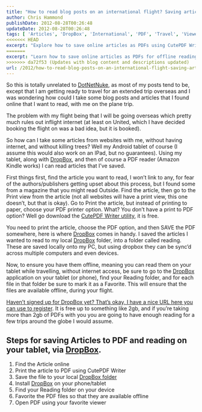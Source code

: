 ```yaml
---
title: "How to read blog posts on an international flight? Saving articles and blogs with DropBox and PDFs"
author: Chris Hammond
publishDate: 2012-08-28T00:26:48
updateDate: 2012-08-28T00:26:48
tags: [ 'Articles', 'DropBox', 'International', 'PDF', 'Travel', 'Viewer' ]
<<<<<<< HEAD
excerpt: "Explore how to save online articles as PDFs using CutePDF Writer and read them offline on a tablet via Dropbox, perfect for long trips without internet access."
=======
excerpt: "Learn how to save online articles as PDFs for offline reading on your tablet using Dropbox. No internet? No problem! Follow these easy steps."
>>>>>>> da72f53 (Updates with blog content and descriptions updated)
url: /2012/how-to-read-blog-posts-on-an-international-flight-saving-articles-and-blogs-with-dropbox-and-pdfs  # Use the generated URL with year
---
```

<p>So this is totally unrelated to <a href="https://www.dotnetnuke.com" target="_blank">DotNetNuke</a>, as most of my posts tend to be, except that I am getting ready to travel for an extended trip overseas and I was wondering how could I take some blog posts and articles that I found online that I want to read, with me on the plane trip.</p>  <p>The problem with my flight being that I will be going overseas which pretty much rules out inflight internet (at least on United, which I have decided booking the flight on was a bad idea, but it is booked).</p>  <p>So how can I take some articles from websites with me, without having internet, and without killing trees? Well my Android tablet of course (I assume this would also work on an IPad, but no guarantees). Using my tablet, along with <a href="https://db.tt/7Jda7qEl" target="_blank">DropBox</a>, and then of course a PDF reader (Amazon Kindle works) I can read articles that I’ve saved.</p>  <p>First things first, find the article you want to read, I won’t link to any, for fear of the authors/publishers getting upset about this process, but I found some from a magazine that you might read Outside. Find the article, then go to the Print view from the article (not all websites will have a print view, this one doesn’t, but that is okay). Go to Print the article, but instead of printing to paper, choose your PDF printer option. What? You don’t have a print to PDF option? Well go download the <a href="https://www.cutepdf.com/products/cutepdf/writer.asp" target="_blank">CutePDF Writer utility</a>, it is free.</p>  <p align="left">You need to print the article, choose the PDF option, and then SAVE the PDF somewhere, here is where <a href="https://db.tt/7Jda7qEl" target="_blank">DropBox</a> comes in handy. I saved the articles I wanted to read to my local <a href="https://db.tt/7Jda7qEl" target="_blank">DropBox</a> folder, into a folder called reading. These are saved locally onto my PC, but using dropbox they can be sync’d across multiple computers and even devices.</p>  <p align="left">Now, to ensure you have them offline, meaning you can read them on your tablet while travelling, without internet access, be sure to go to the <a href="https://db.tt/7Jda7qEl" target="_blank">DropBox</a> application on your tablet (or phone), find your Reading folder, and for each file in that folder be sure to mark it as a Favorite. This will ensure that the files are available offline, during your flight.</p>  <p align="left"><a href="https://db.tt/7Jda7qEl" target="_blank">Haven’t signed up for DropBox yet? That’s okay, I have a nice URL here you can use to register</a>. It is free up to something like 2gb, and if you’re taking more than 2gb of PDFs with you you are going to have enough reading for a few trips around the globe I would assume.</p>  <h2 align="left">Steps for saving Articles to PDF and reading on your tablet, via <a href="https://db.tt/7Jda7qEl" target="_blank">DropBox</a>.</h2>  <ol>   <li>     <div align="left">Find the Article online</div>   </li>    <li>     <div align="left">Print the article to PDF using CutePDF Writer</div>   </li>    <li>     <div align="left">Save the file to your local <a href="https://db.tt/7Jda7qEl" target="_blank">DropBox folder</a></div>   </li>    <li>     <div align="left">Install <a href="https://db.tt/7Jda7qEl" target="_blank">DropBox</a> on your phone/tablet</div>   </li>    <li>     <div align="left">Find your Reading folder on your device</div>   </li>    <li>     <div align="left">Favorite the PDF files so that they are available offline</div>   </li>    <li>     <div align="left">Open PDF using your favorite viewer</div>   </li> </ol>

